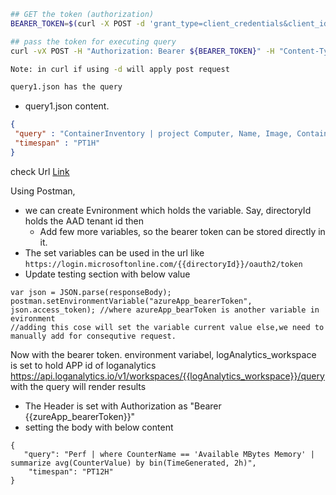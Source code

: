 ```sh
## GET the token (authorization)
BEARER_TOKEN=$(curl -X POST -d 'grant_type=client_credentials&client_id=${CLIENT_ID}&client_secret=${CLIENT_SECRET}&resource=https://management.azure.com/' https://login.microsoftonline.com/${AAD-TENANTID}/oauth2/token | jq '.access_token' | sed 's/\"//g')

## pass the token for executing query
curl -vX POST -H "Authorization: Bearer ${BEARER_TOKEN}" -H "Content-Type: application/json" -H "Prefer: response-v1=true" -d @query1.json https://management.azure.com/subscriptions/${subscription-id}/resourceGroups/${resource-group-name}/providers/Microsoft.OperationalInsights/workspaces/${workspace-name}/api/query?api-version=2020-08-01

Note: in curl if using -d will apply post request

query1.json has the query
```
 - query1.json content.
```json
{ 
 "query" : "ContainerInventory | project Computer, Name, Image, ContainerState, StartedTime, FinishedTime | top 10 by FinishedTime desc",
 "timespan" : "PT1H"
}
```

check Url [Link](https://dev.loganalytics.io/documentation/Authorization/OAuth2)

Using Postman,
  - we can create Evnironment which holds the variable. Say, directoryId holds the AAD tenant id then
     - Add few more variables, so the bearer token can be stored directly in it.
  - The set variables can be used in the url like `https://login.microsoftonline.com/{{directoryId}}/oauth2/token`
  - Update testing section with below value

```
var json = JSON.parse(responseBody);
postman.setEnvironmentVariable("azureApp_bearerToken", json.access_token); //where azureApp_bearToken is another variable in evironment
//adding this cose will set the variable current value else,we need to manually add for consequtive request.
```

 Now with the bearer token. environment variabel, logAnalytics_workspace is set to hold APP id of loganalytics
 https://api.loganalytics.io/v1/workspaces/{{logAnalytics_workspace}}/query  with the query will render results
 - The Header is set with Authorization as "Bearer {{zureApp_bearerToken}}"
 - setting the body with below content

```
{ 
   "query": "Perf | where CounterName == 'Available MBytes Memory' | summarize avg(CounterValue) by bin(TimeGenerated, 2h)",
    "timespan": "PT12H"
}
```
